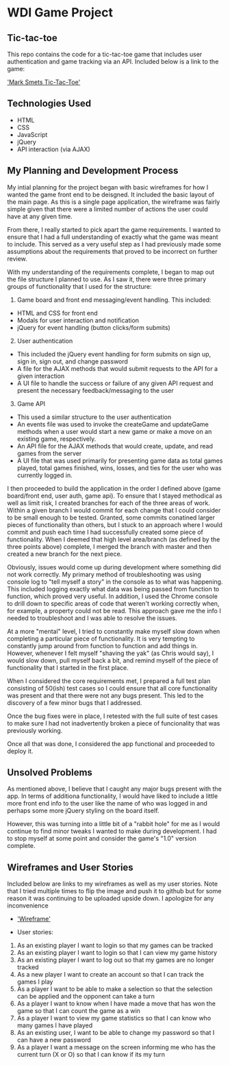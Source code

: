 # WDI Game Project
## Tic-tac-toe

This repo contains the code for a tic-tac-toe game that includes user authentication and game tracking via an API. Included below is a link to the game:

['Mark Smets Tic-Tac-Toe'](https://mjs6745.github.io/MJS6745-game-project/)

## Technologies Used

- HTML
- CSS
- JavaScript
- jQuery
- API interaction (via AJAX)

## My Planning and Development Process

My intial planning for the project began with basic wireframes for how I wanted the game front end to be deisgned. It included the basic layout of the main page. As this is a single page application, the wireframe was fairly simple given that there were a limited number of actions the user could have at any given time.

From there, I really started to pick apart the game requirements. I wanted to ensure that I had a full understanding of exactly what the game was meant to include. This served as a very useful step as I had previously made some assumptions about the requirements that proved to be incorrect on further review.

With my understanding of the requirements complete, I began to map out the file structure I planned to use. As I saw it, there were three primary groups of functionality that I used for the structure:
1. Game board and front end messaging/event handling. This included:
- HTML and CSS for front end
- Modals for user interaction and notification
- jQuery for event handling (button clicks/form submits)
2. User authentication
- This included the jQuery event handling for form submits on sign up, sign in, sign out, and change password
- A file for the AJAX methods that would submit requests to the API for a given interaction
- A UI file to handle the success or failure of any given API request and present the necessary feedback/messaging to the user
3. Game API
- This used a similar structure to the user authentication
- An events file was used to invoke the createGame and updateGame methods when a user would start a new game or make a move on an existing game, respectively.
- An API file for the AJAX methods that would create, update, and read games from the server
- A UI file that was used primarily for presenting game data as total games played, total games finished, wins, losses, and ties for the user who was currently logged in.

I then proceeded to build the application in the order I defined above (game board/front end, user auth, game api). To ensure that I stayed methodical as well as limit risk, I created branches for each of the three areas of work. Within a given branch I would commit for each change that I could consider to be small enough to be tested. Granted, some commits conatined larger pieces of functionality than others, but I stuck to an approach where I would commit and push each time I had successfully created some piece of functionality. When I deemed that high level area/branch (as defined by the three points above) complete, I merged the branch with master and then created a new branch for the next piece.

Obviously, issues would come up during development where something did not work correctly. My primary method of troubleshooting was using console log to "tell myself a story" in the console as to what was happening. This included logging exactly what data was being passed from function to function, which proved very useful. In addition, I used the Chrome console to drill down to specific areas of code that weren't working correctly when, for example, a property could not be read. This approach gave me the info I needed to troubleshoot and I was able to resolve the issues.

At a more "mental" level, I tried to constantly make myself slow down when completing a particular piece of functionality. It is very tempting to constantly jump around from function to function and add things in. However, whenever I felt myself "shaving the yak" (as Chris would say), I would slow down, pull myself back a bit, and remind myself of the piece of functionality that I started in the first place.

When I considered the core requirements met, I prepared a full test plan consisting of 50(ish) test cases so I could ensure that all core functionality was present and that there were not any bugs present. This led to the discovery of a few minor bugs that I addressed.

Once the bug fixes were in place, I retested with the full suite of test cases to make sure I had not inadvertently broken a piece of funcionality that was previously working.

Once all that was done, I considered the app functional and proceeded to deploy it.

## Unsolved Problems

As mentioned above, I believe that I caught any major bugs present with the app. In terms of additiona functionality, I would have liked to include a little more front end info to the user like the name of who was logged in and perhaps some more jQuery styling on the board itself.

However, this was turning into a little bit of a "rabbit hole" for me as I would continue to find minor tweaks I wanted to make during development. I had to stop myself at some point and consider the game's "1.0" version complete.

## Wireframes and User Stories

Included below are links to my wireframes as well as my user stories. Note that I tried multiple times to flip the image and push it to github but for some reason it was continuing to be uploaded upside down. I apologize for any inconvenience

- ['Wireframe'](https://git.generalassemb.ly/MJS6745/game-project-scope-study/blob/response/images/Initial_wireframe.jpg)

- User stories:
1. As an existing player I want to login so that my games can be tracked
2. As an existing player I want to login so that I can view my game history
3. As an existing player I want to log out so that my games are no longer tracked
4. As a new player I want to create an account so that I can track the games I play
5. As a player I want to be able to make a selection so that the selection can be applied and the opponent can take a turn
6. As a player I want to know when I have made a move that has won the game so that I can count the game as a win
7. As a player I want to view my game statistics so that I can know who many games I have played
8. As an existing user, I want to be able to change my password so that I can have a new password
9. As a player I want a message on the screen informing me who has the current turn (X or O) so that I can know if its my turn
